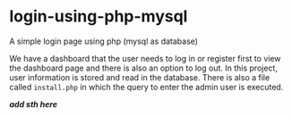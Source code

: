 # login-using-php-mysql
A simple login page using php (mysql as database)

We have a dashboard that the user needs to log in or register first to view the dashboard page and there is also an option to log out.
In this project, user information is stored and read in the database.
There is also a file called `install.php` in which the query to enter the admin user is executed.

***add sth here***
